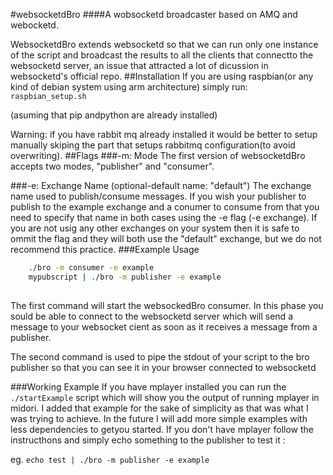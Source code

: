 #websocketdBro
####A wobsocketd broadcaster based on AMQ and webocketd.

 WebsocketdBro extends websocketd so that we can run only one instance of the script and broadcast the results to all the clients that connectto the websocketd server, an issue that attracted a lot of dicussion in websocketd's official repo. 
##Installation
If you are using raspbian(or any kind of debian system using arm architecture) simply run:
```raspbian_setup.sh ```

(asuming  that pip andpython are already installed)

Warning: if you have rabbit mq already installed it would be better to setup manually skiping the part that setups rabbitmq configuration(to avoid overwriting).
##Flags
###-m: Mode
The first version of websocketdBro accepts two modes, "publisher" and "consumer".

###-e: Exchange Name (optional-default name: "default")
The exchange name used to publish/consume messages. If you wish your publisher to publish to the example exchange and a conumer to consume from that you need to specify that name in both cases using the -e flag (-e exchange).
If you are not usig any other exchanges on your system then it is safe to ommit the flag and they will both use the "default" exchange, but we do not recommend this practice.
###Example Usage
```sh
    ./bro -m consumer -e example
    mypubscript | ./bro -m publisher -e example
  
```
The first command will start the websockedBro consumer. In this phase you sould be able to  connect to the websocketd server which will send a message to your websocket cient as soon as it receives a message from a publisher.

The second command is used to pipe the stdout of your script to the bro publisher so that you can see it in your browser connected to websocketd

###Working Example
If you have mplayer installed you can run the ```./startExample``` script which will show you the output of running mplayer in midori. I added that example for the sake of simplicity as that was what I was trying to achieve. In the future I will add more simple examples with less dependencies to getyou started. If you don't have mplayer follow the instructhons and simply echo something to the publisher to test it :

eg. ```echo test | ./bro -m publisher -e example```

